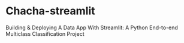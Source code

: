 # Chacha-streamlit
 Building & Deploying A Data App With Streamlit: A Python End-to-end Multiclass Classification Project

